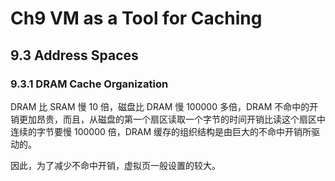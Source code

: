 # Ch9 VM as a Tool for Caching

## 9.3 Address Spaces

### 9.3.1 DRAM Cache Organization

DRAM 比 SRAM 慢 10 倍，磁盘比 DRAM 慢 100000 多倍，DRAM 不命中的开销更加昂贵，而且，从磁盘的第一个扇区读取一个字节的时间开销比读这个扇区中连续的字节要慢 100000 倍，DRAM 缓存的组织结构是由巨大的不命中开销所驱动的。

因此，为了减少不命中开销，虚拟页一般设置的较大。